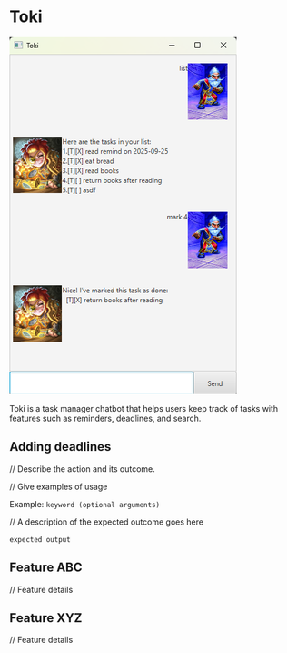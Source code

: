 # Toki

![Ui](docs/Ui.png)

Toki is a task manager chatbot that helps users keep track of tasks with
features such as reminders, deadlines, and search.

## Adding deadlines

// Describe the action and its outcome.

// Give examples of usage

Example: `keyword (optional arguments)`

// A description of the expected outcome goes here

```
expected output
```

## Feature ABC

// Feature details


## Feature XYZ

// Feature details